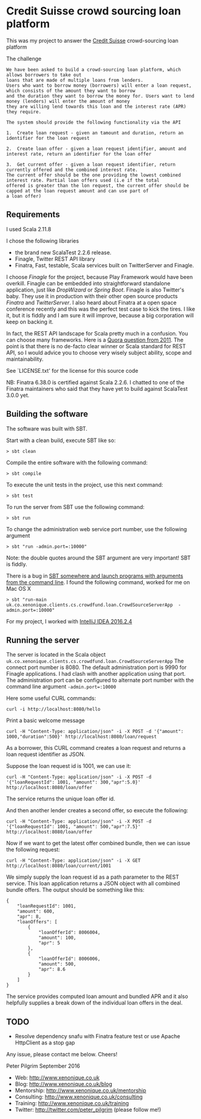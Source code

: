 # Credit Suisse crowd sourcing loan platform

This was my project to answer the [Credit Suisse](https://www.credit-suisse.com) crowd-sourcing loan platform 

The challenge

    We have been asked to build a crowd-sourcing loan platform, which allows borrowers to take out
    loans that are made of multiple loans from lenders.
    Users who want to borrow money (borrowers) will enter a loan request, which consists of the amount they want to borrow 
    and the duration they want to borrow the money for. Users want to lend money (lenders) will enter the amount of money
    they are willing lend towards this loan and the interest rate (APR) they require.
    
    The system should provide the following functionality via the API
    
    1.  Create loan request - given an tamount and duration, return an identifier for the loan request
    
    2.  Create loan offer - given a loan request identifier, amount and interest rate, return an identifier for the loan offer
    
    3.  Get current offer - given a loan request identifier, return currently offered and the combined interest rate. 
    The current offer should be the one providing the lowest combined interest rate. Partial loan offers used (i.e if the total
    offered is greater than the lon request, the current offer should be capped at the loan request amount and can use part of 
    a loan offer)
    


## Requirements

I used Scala 2.11.8 

I chose the following libraries

  * the brand new ScalaTest 2.2.6 release.    
  * Finagle, Twitter REST API library
  * Finatra, Fast, testable, Scala services built on TwitterServer and Finagle.


I choose *Finagle* for the project, because Play Framework would have been overkill. 
Finagle can be embedded into straightforward standalone application, just like 
*DropWizard* or *Spring Boot*. Finagle is also Twitter's baby. 
They use it in production with their other open source products *Finatra* and *TwitterServer*.
I also heard about Finatra at a open space conference recently and this was
the perfect test case to kick the tires. I like it, but it is fiddly and I am
sure it will improve, because a big corporation will keep on backing it.

In fact, the REST API landscape for Scala pretty much in a confusion. 
You can choose many frameworks. Here is a [Quora question from 2011](https://www.quora.com/Which-Scala-framework-is-the-best-for-REST-API-development). 
The point is that there is no de-facto clear winner or Scala standard for REST API, 
so I would advice you to choose very wisely subject ability, scope and maintainability.


See `LICENSE.txt' for the license for this source code

NB: Finatra 6.38.0 is certified against Scala 2.2.6. I chatted to one of the Finatra maintainers who said that they have yet to build against ScalaTest 3.0.0 yet.


## Building the software

The software was built with SBT.

Start with a clean build, execute SBT like so:

    > sbt clean


Compile the entire software with the following command:

    > sbt compile


To execute the unit tests in the project, use this next command:

    > sbt test
    

To run the server from SBT use the following command:

    > sbt run 



To change the administration web service port number, use the following argument 

    > sbt "run -admin.port=:10000"
    
Note: the double quotes around the SBT argument are very important! SBT is fiddly.

There is a bug in [SBT somewhere and launch programs with arguments from the command line](http://stackoverflow.com/questions/13309738/sbt-run-with-cli-arguments-from-shell). 
I found the following command, worked for me on Mac OS X

    > sbt "run-main uk.co.xenonique.clients.cs.crowdfund.loan.CrowdSourceServerApp  -admin.port=:10000"
    

For my project, I worked with [IntelliJ IDEA 2016.2.4](https://www.jetbrains.com/idea/)



## Running the server

The server is located in the Scala object `uk.co.xenonique.clients.cs.crowdfund.loan.CrowdSourceServerApp`
The connect port number is 8080.
The default administration port is 9990 for Finagle applications. I had clash with another application using that port.
The administration port can be configured to alternate port number with the command line argument `-admin.port=:10000`

Here some useful CURL commands:

    curl -i http://localhost:8080/hello

Print a basic welcome message


    curl -H "Content-Type: application/json" -i -X POST -d '{"amount": 1000,"duration":500}' http://localhost:8080/loan/request

As a borrower, this CURL command creates a loan request and returns a loan request identifier as JSON. 
 
Suppose the loan request id is 1001, we can use it: 

    curl -H "Content-Type: application/json" -i -X POST -d '{"loanRequestId": 1001, "amount": 300,"apr":5.0}' http://localhost:8080/loan/offer

The service returns the unique loan offer id.

And then another lender creates a second offer, so execute the following:

    curl -H "Content-Type: application/json" -i -X POST -d '{"loanRequestId": 1001, "amount": 500,"apr":7.5}' http://localhost:8080/loan/offer

Now if we want to get the latest offer combined bundle, then we can issue the following request:

    curl -H "Content-Type: application/json" -i -X GET  http://localhost:8080/loan/current/1001

We simply supply the loan request id as a path parameter to the REST service. 
This loan application returns a JSON object with all combined bundle offers. 
The output should be something like this:

    {
        "loanRequestId": 1001,
        "amount": 600,
        "apr": 8,
        "loanOffers": [
            {
                "loanOfferId": 8006004,
                "amount": 100,
                "apr": 5
            },
            {
                "loanOfferId": 8006006,
                "amount": 500,
                "apr": 8.6
            }
        ]
    }

The service provides computed loan amount and bundled APR and it also helpfully supplies a 
break down of the individual loan offers in the deal.
    
    
## TODO ##

  * Resolve dependency snafu with Finatra feature test or use Apache HttpClient as a stop gap
  



Any issue, please contact me below. Cheers!


Peter Pilgrim
September 2016

  * Web: http://www.xenonique.co.uk
  * Blog: http://www.xenonique.co.uk/blog 
  * Mentorship: http://www.xenonique.co.uk/mentorship
  * Consulting: http://www.xenonique.co.uk/consulting
  * Training: http://www.xenonique.co.uk/training
  * Twitter: http://twitter.com/peter_pilgrim (please follow me!)


